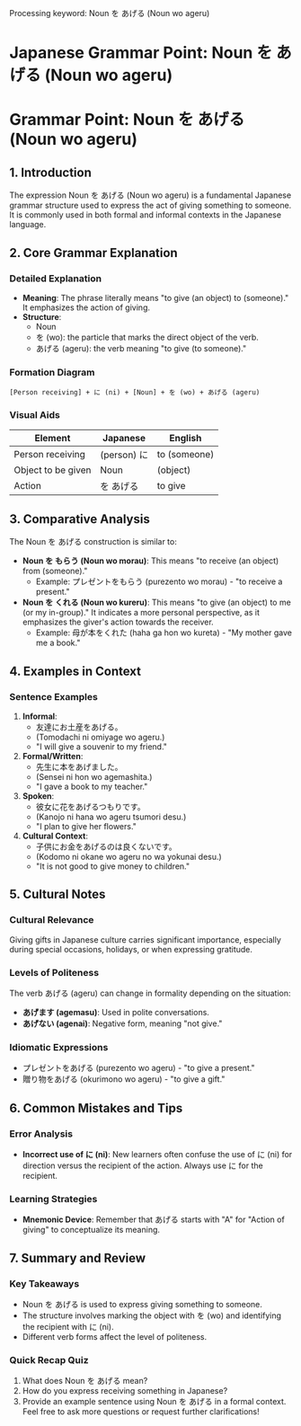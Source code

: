 Processing keyword: Noun を あげる (Noun wo ageru)
# Japanese Grammar Point: Noun を あげる (Noun wo ageru)
# Grammar Point: Noun を あげる (Noun wo ageru)
## 1. Introduction
The expression Noun を あげる (Noun wo ageru) is a fundamental Japanese grammar structure used to express the act of giving something to someone. It is commonly used in both formal and informal contexts in the Japanese language.
## 2. Core Grammar Explanation
### Detailed Explanation
- **Meaning**: The phrase literally means "to give (an object) to (someone)." It emphasizes the action of giving.
- **Structure**: 
  - Noun
  - を (wo): the particle that marks the direct object of the verb.
  - あげる (ageru): the verb meaning "to give (to someone)."
### Formation Diagram
```
[Person receiving] + に (ni) + [Noun] + を (wo) + あげる (ageru)
```
### Visual Aids
| Element                   | Japanese         | English                      |
|--------------------------|------------------|------------------------------|
| Person receiving        | (person) に        | to (someone)                 |
| Object to be given     | Noun               | (object)                     |
| Action                  | を あげる          | to give                     |
## 3. Comparative Analysis
The Noun を あげる construction is similar to:
- **Noun を もらう (Noun wo morau)**: This means "to receive (an object) from (someone)." 
  - Example: プレゼントをもらう (purezento wo morau) - "to receive a present."
- **Noun を くれる (Noun wo kureru)**: This means "to give (an object) to me (or my in-group)." It indicates a more personal perspective, as it emphasizes the giver's action towards the receiver.
  - Example: 母が本をくれた (haha ga hon wo kureta) - "My mother gave me a book."
## 4. Examples in Context
### Sentence Examples
1. **Informal**: 
   - 友達にお土産をあげる。
   - (Tomodachi ni omiyage wo ageru.)
   - "I will give a souvenir to my friend."
2. **Formal/Written**: 
   - 先生に本をあげました。
   - (Sensei ni hon wo agemashita.)
   - "I gave a book to my teacher."
3. **Spoken**: 
   - 彼女に花をあげるつもりです。
   - (Kanojo ni hana wo ageru tsumori desu.)
   - "I plan to give her flowers."
4. **Cultural Context**:
   - 子供にお金をあげるのは良くないです。
   - (Kodomo ni okane wo ageru no wa yokunai desu.)
   - "It is not good to give money to children."
## 5. Cultural Notes
### Cultural Relevance
Giving gifts in Japanese culture carries significant importance, especially during special occasions, holidays, or when expressing gratitude. 
### Levels of Politeness
The verb あげる (ageru) can change in formality depending on the situation:
- **あげます (agemasu)**: Used in polite conversations.
- **あげない (agenai)**: Negative form, meaning "not give." 
### Idiomatic Expressions
- プレゼントをあげる (purezento wo ageru) - "to give a present."
- 贈り物をあげる (okurimono wo ageru) - "to give a gift."
## 6. Common Mistakes and Tips
### Error Analysis
- **Incorrect use of に (ni)**: New learners often confuse the use of に (ni) for direction versus the recipient of the action. Always use に for the recipient.
  
### Learning Strategies
- **Mnemonic Device**: Remember that あげる starts with "A" for "Action of giving" to conceptualize its meaning.
## 7. Summary and Review
### Key Takeaways
- Noun を あげる is used to express giving something to someone.
- The structure involves marking the object with を (wo) and identifying the recipient with に (ni).
- Different verb forms affect the level of politeness.
### Quick Recap Quiz
1. What does Noun を あげる mean?
2. How do you express receiving something in Japanese?
3. Provide an example sentence using Noun を あげる in a formal context.
Feel free to ask more questions or request further clarifications!
